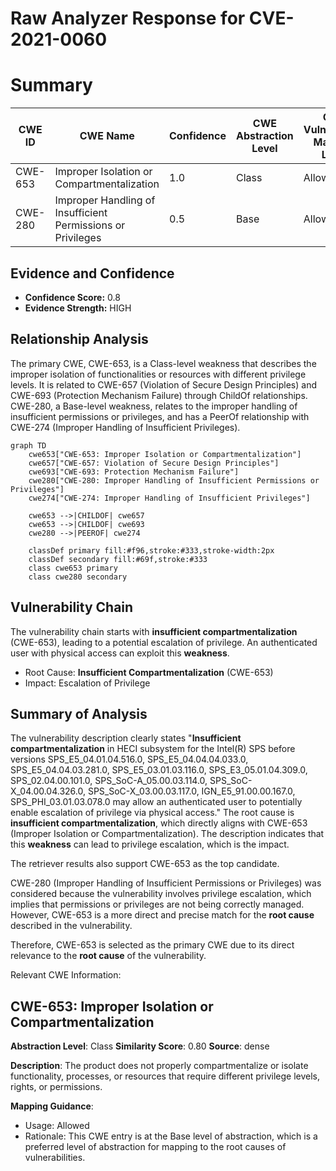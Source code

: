 # Raw Analyzer Response for CVE-2021-0060

# Summary
| CWE ID | CWE Name | Confidence | CWE Abstraction Level | CWE Vulnerability Mapping Label | CWE-Vulnerability Mapping Notes |
|---|---|---|---|---|---|
| CWE-653 | Improper Isolation or Compartmentalization | 1.0 | Class | Allowed | Primary CWE |
| CWE-280 | Improper Handling of Insufficient Permissions or Privileges  | 0.5 | Base | Allowed | Secondary Candidate |

## Evidence and Confidence

*   **Confidence Score:** 0.8
*   **Evidence Strength:** HIGH

## Relationship Analysis
The primary CWE, CWE-653, is a Class-level weakness that describes the improper isolation of functionalities or resources with different privilege levels. It is related to CWE-657 (Violation of Secure Design Principles) and CWE-693 (Protection Mechanism Failure) through ChildOf relationships. CWE-280, a Base-level weakness, relates to the improper handling of insufficient permissions or privileges, and has a PeerOf relationship with CWE-274 (Improper Handling of Insufficient Privileges).
```mermaid
graph TD
    cwe653["CWE-653: Improper Isolation or Compartmentalization"]
    cwe657["CWE-657: Violation of Secure Design Principles"]
    cwe693["CWE-693: Protection Mechanism Failure"]
    cwe280["CWE-280: Improper Handling of Insufficient Permissions or Privileges"]
    cwe274["CWE-274: Improper Handling of Insufficient Privileges"]

    cwe653 -->|CHILDOF| cwe657
    cwe653 -->|CHILDOF| cwe693
    cwe280 -->|PEEROF| cwe274

    classDef primary fill:#f96,stroke:#333,stroke-width:2px
    classDef secondary fill:#69f,stroke:#333
    class cwe653 primary
    class cwe280 secondary
```

## Vulnerability Chain
The vulnerability chain starts with **insufficient compartmentalization** (CWE-653), leading to a potential escalation of privilege. An authenticated user with physical access can exploit this **weakness**.
  - Root Cause: **Insufficient Compartmentalization** (CWE-653)
  - Impact: Escalation of Privilege

## Summary of Analysis
The vulnerability description clearly states "**Insufficient compartmentalization** in HECI subsystem for the Intel(R) SPS before versions SPS_E5_04.01.04.516.0, SPS_E5_04.04.04.033.0, SPS_E5_04.04.03.281.0, SPS_E5_03.01.03.116.0, SPS_E3_05.01.04.309.0, SPS_02.04.00.101.0, SPS_SoC-A_05.00.03.114.0, SPS_SoC-X_04.00.04.326.0, SPS_SoC-X_03.00.03.117.0, IGN_E5_91.00.00.167.0, SPS_PHI_03.01.03.078.0 may allow an authenticated user to potentially enable escalation of privilege via physical access." The root cause is **insufficient compartmentalization**, which directly aligns with CWE-653 (Improper Isolation or Compartmentalization). The description indicates that this **weakness** can lead to privilege escalation, which is the impact.

The retriever results also support CWE-653 as the top candidate.

CWE-280 (Improper Handling of Insufficient Permissions or Privileges) was considered because the vulnerability involves privilege escalation, which implies that permissions or privileges are not being correctly managed. However, CWE-653 is a more direct and precise match for the **root cause** described in the vulnerability.

Therefore, CWE-653 is selected as the primary CWE due to its direct relevance to the **root cause** of the vulnerability.

Relevant CWE Information:
## CWE-653: Improper Isolation or Compartmentalization
**Abstraction Level**: Class
**Similarity Score**: 0.80
**Source**: dense

**Description**:
The product does not properly compartmentalize or isolate functionality, processes, or resources that require different privilege levels, rights, or permissions.

**Mapping Guidance**:
- Usage: Allowed
- Rationale: This CWE entry is at the Base level of abstraction, which is a preferred level of abstraction for mapping to the root causes of vulnerabilities.